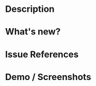 <!--
    Thanks for contributing to plebnet-dev/rates repository.
    To make sure this PR is easily processed, we will need you to fill in some
    details below. 

    Leverage GitHub Markdown syntax. For further details, visit https://guides.github.com/features/mastering-markdown/

    Naming your branches:

    Branch names must contain the following elements:
    - type of change, i.e. bug, feature, config-change, refactor, etc.
    - Issue number
    - short description (hyphen separated)

    For example: bug/Issue-123/this-fixes-a-bug
 -->

# Description

<!--
    Make sure your title describes why this PR exists in few simple words and 
    keep this description short to 1-2 lines
-->





# What's new?

<!--
    Add more details of what's changing in this PR. 
    This will help reviewer(s) get a gist of what they're about to deal with.
-->





# Issue References

<!--
    If this PR is part of a GitHub Issue, please mention the 
    ticket here for the reference of the reviewer(s)
-->





# Demo / Screenshots

<!--
    Add short clips of screen recording or screenshots to highlight the changes
    you're about to add once this PR is merged.
-->




<!--
    Last, but not the least, assign necessary Labels to the PR
    Pick from the set of available labels or create a new one if none of them matches your requirement.
    Choose atleast one from 
    - Ready for Review
    - WIP
    - don't merge

    Pick corresponding reviewer(s) from list of contributors.
-->

<!--
    If you still think this PR is not yet ready to be assigned to reviewer(s), "Create a Draft PR". 
    https://docs.github.com/en/github/collaborating-with-pull-requests/proposing-changes-to-your-work-with-pull-requests/changing-the-stage-of-a-pull-request
-->

<!--
    Notes to reviewers:
    If any PR doesn't match the above mentioned, please feel free to reject the PR.
-->
